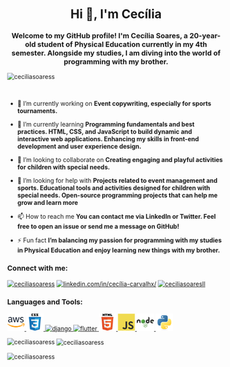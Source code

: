 <h1 align="center">Hi 👋, I'm Cecília</h1>
<h3 align="center">Welcome to my GitHub profile! I'm Cecília Soares, a 20-year-old student of Physical Education currently in my 4th semester. Alongside my studies, I am diving into the world of programming with my brother.</h3>

<p align="left"> <img src="https://komarev.com/ghpvc/?username=ceciliasoaress&label=Profile%20views&color=0e75b6&style=flat" alt="ceciliasoaress" /> </p>

<p align="left"> <a href="https://twitter.com/" target="blank"><img src="https://img.shields.io/twitter/follow/?logo=twitter&style=for-the-badge" alt="" /></a> </p>

- 🔭 I’m currently working on **Event copywriting, especially for sports tournaments.**

- 🌱 I’m currently learning **Programming fundamentals and best practices. HTML, CSS, and JavaScript to build dynamic and interactive web applications. Enhancing my skills in front-end development and user experience design.**

- 👯 I’m looking to collaborate on **Creating engaging and playful activities for children with special needs.**

- 🤝 I’m looking for help with **Projects related to event management and sports. Educational tools and activities designed for children with special needs. Open-source programming projects that can help me grow and learn more**

- 📫 How to reach me **You can contact me via LinkedIn or Twitter. Feel free to open an issue or send me a message on GitHub!**

- ⚡ Fun fact **I’m balancing my passion for programming with my studies in Physical Education and enjoy learning new things with my brother.**

<h3 align="left">Connect with me:</h3>
<p align="left">
<a href="https://dev.to/ceciliasoaress" target="blank"><img align="center" src="https://raw.githubusercontent.com/rahuldkjain/github-profile-readme-generator/master/src/images/icons/Social/devto.svg" alt="ceciliasoaress" height="30" width="40" /></a>
<a href="https://linkedin.com/in/linkedin.com/in/cecília-carvalhx/" target="blank"><img align="center" src="https://raw.githubusercontent.com/rahuldkjain/github-profile-readme-generator/master/src/images/icons/Social/linked-in-alt.svg" alt="linkedin.com/in/cecília-carvalhx/" height="30" width="40" /></a>
<a href="https://instagram.com/ceciliasoaresll" target="blank"><img align="center" src="https://raw.githubusercontent.com/rahuldkjain/github-profile-readme-generator/master/src/images/icons/Social/instagram.svg" alt="ceciliasoaresll" height="30" width="40" /></a>
</p>

<h3 align="left">Languages and Tools:</h3>
<p align="left"> <a href="https://aws.amazon.com" target="_blank" rel="noreferrer"> <img src="https://raw.githubusercontent.com/devicons/devicon/master/icons/amazonwebservices/amazonwebservices-original-wordmark.svg" alt="aws" width="40" height="40"/> </a> <a href="https://www.w3schools.com/css/" target="_blank" rel="noreferrer"> <img src="https://raw.githubusercontent.com/devicons/devicon/master/icons/css3/css3-original-wordmark.svg" alt="css3" width="40" height="40"/> </a> <a href="https://www.djangoproject.com/" target="_blank" rel="noreferrer"> <img src="https://cdn.worldvectorlogo.com/logos/django.svg" alt="django" width="40" height="40"/> </a> <a href="https://flutter.dev" target="_blank" rel="noreferrer"> <img src="https://www.vectorlogo.zone/logos/flutterio/flutterio-icon.svg" alt="flutter" width="40" height="40"/> </a> <a href="https://www.w3.org/html/" target="_blank" rel="noreferrer"> <img src="https://raw.githubusercontent.com/devicons/devicon/master/icons/html5/html5-original-wordmark.svg" alt="html5" width="40" height="40"/> </a> <a href="https://developer.mozilla.org/en-US/docs/Web/JavaScript" target="_blank" rel="noreferrer"> <img src="https://raw.githubusercontent.com/devicons/devicon/master/icons/javascript/javascript-original.svg" alt="javascript" width="40" height="40"/> </a> <a href="https://nodejs.org" target="_blank" rel="noreferrer"> <img src="https://raw.githubusercontent.com/devicons/devicon/master/icons/nodejs/nodejs-original-wordmark.svg" alt="nodejs" width="40" height="40"/> </a> <a href="https://www.python.org" target="_blank" rel="noreferrer"> <img src="https://raw.githubusercontent.com/devicons/devicon/master/icons/python/python-original.svg" alt="python" width="40" height="40"/> </a> </p>

<p><img align="left" src="https://github-readme-stats.vercel.app/api/top-langs?username=ceciliasoaress&show_icons=true&locale=en&layout=compact" alt="ceciliasoaress" /></p>

<p>&nbsp;<img align="center" src="https://github-readme-stats.vercel.app/api?username=ceciliasoaress&show_icons=true&locale=en" alt="ceciliasoaress" /></p>

<p><img align="center" src="https://github-readme-streak-stats.herokuapp.com/?user=ceciliasoaress&" alt="ceciliasoaress" /></p>
